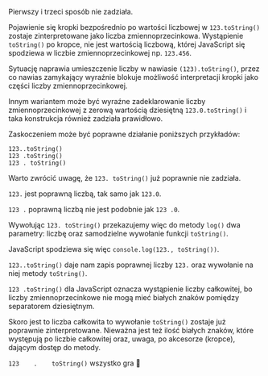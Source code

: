 Pierwszy i trzeci sposób nie zadziała.

Pojawienie się kropki bezpośrednio po wartości liczbowej w `123.toString()` zostaje zinterpretowane jako liczba zmiennoprzecinkowa. Wystąpienie `toString()` po kropce, nie jest wartością liczbową, której JavaScript się spodziewa w liczbie zmiennoprzecinkowej np. `123.456`.

Sytuację naprawia umieszczenie liczby w nawiasie `(123).toString()`, przez co nawias zamykający wyraźnie blokuje możliwość interpretacji kropki jako części liczby zmiennoprzecinkowej.

Innym wariantem może być wyraźne zadeklarowanie liczby zmiennoprzecinkowej z zerową wartością dziesiętną `123.0.toString()` i taka konstrukcja również zadziała prawidłowo.

Zaskoczeniem może być poprawne działanie poniższych przykładów:

```
123..toString()
123 .toString()
123 . toString()
```

Warto zwrócić uwagę, że `123. toString()` już poprawnie nie zadziała.

`123.` jest poprawną liczbą, tak samo jak `123.0`.

`123 .` poprawną liczbą nie jest podobnie jak `123 .0`.

Wywołując `123. toString()` przekazujemy więc do metody `log()` dwa parametry: liczbę oraz samodzielne wywołanie funkcji `toString()`.

JavaScript spodziewa się więc `console.log(123., toString())`.

`123..toString()` daje nam zapis poprawnej liczby `123.` oraz wywołanie na niej metody `toString()`.

`123 .toString()` dla JavaScript oznacza wystąpienie liczby całkowitej, bo liczby zmiennoprzecinkowe nie mogą mieć białych znaków pomiędzy separatorem dziesiętnym.

Skoro jest to liczba całkowita to wywołanie `toString()` zostaje już poprawnie zinterpretowane. Nieważna jest też ilość białych znaków, które występują po liczbie całkowitej oraz, uwaga, po akcesorze (kropce), dającym dostęp do metody.

`123    .    toString()` wszystko gra 🤯
